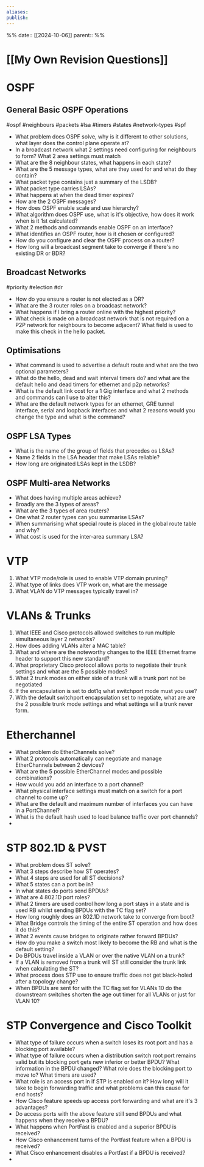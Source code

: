 ```yaml
---
aliases: 
publish: 
---
```

%%
date:: [[2024-10-06]]
parent:: 
%%
# [[My Own Revision Questions]]

# OSPF

## General Basic OSPF Operations
#ospf #neighbours #packets #lsa #timers #states #network-types #spf 
- What problem does OSPF solve, why is it different to other solutions, what layer does the control plane operate at?  
- In a broadcast network what 2 settings need configuring for neighbours to form? What 2 area settings must match
- What are the 8 neighbour states, what happens in each state?
- What are the 5 message types, what are they used for and what do they contain?
- What packet type contains just a summary of the LSDB?
- What packet type carries LSAs?
- What happens at when the dead timer expires?
- How are the 2 OSPF messages?
- How does OSPF enable scale and use hierarchy?
- What algorithm does OSPF use, what is it's objective, how does it work when is it 1st calculated?
- What 2 methods and commands enable OSPF on an interface?
- What identifies an OSPF router, how is it chosen or configured?
- How do you configure and clear the OSPF process on a router?
- How long will a broadcast segment take to converge if there's no existing DR or BDR?
## Broadcast Networks
#priority #election #dr 
- How do you ensure a router is not elected as a DR?
- What are the 3 router roles on a broadcast network?
- What happens if I bring a router online with the highest priority?
- What check is made on a broadcast network that is not required on a P2P network for neighbours to become adjacent? What field is used to make this check in the hello packet.
## Optimisations
- What command is used to advertise a default route and what are the two optional parameters?
- What do the hello, dead and wait interval timers do? and what are the default hello and dead timers for ethernet and p2p networks?
- What is the default link cost for a 1 Gig interface and what 2 methods and commands can I use to alter this?
- What are the default network types for an ethernet, GRE tunnel interface, serial and loopback interfaces and what 2 reasons would you change the type and what is the command?
## OSPF LSA Types
- What is the name of the group of fields that precedes os LSAs?
- Name 2 fields in the LSA header that make LSAs reliable? 
- How long are originated LSAs kept in the LSDB?
## OSPF Multi-area Networks
- What does having multiple areas achieve? 
- Broadly are the 3 types of areas?
- What are the 3 types of area routers?
- One what 2 router types can you summarise LSAs?
- When summarising what special route is placed in the global route table and why?
- What cost is used for the inter-area summary LSA? 

# VTP
1. What VTP mode/role is used to enable VTP domain pruning?
2. What type of links does VTP work on, what are the message
3. What VLAN do VTP messages typically travel in?
# VLANs & Trunks
1. What IEEE and Cisco protocols allowed switches to run multiple simultaneous layer 2 networks?
2. How does adding VLANs alter a MAC table?
3. What and where are the noteworthy changes to the IEEE Ethernet frame header to support this new standard?
4. What proprietary Cisco protocol allows ports to negotiate their trunk settings and what are the 5 possible modes?
5. What 2 trunk modes on either side of a trunk will a trunk port not be negotiated 
6. If the encapsulation is set to dot1q what switchport mode must you use?
7. With the default switchport encapsulation set to negotiate, what are are the 2 possible trunk mode settings and what settings will a trunk never form.
# Etherchannel
- What problem do EtherChannels solve?
- What 2 protocols automatically can negotiate and manage EtherChannels between 2 devices?
- What are the 5 possible EtherChannel modes and possible combinations? 
- How would you add an interface to a port channel?
- What physical interface settings must match on a switch for a port channel to come up?
- What are the default and maximum number of interfaces you can have in a PortChannel?
- What is the default hash used to load balance traffic over port channels?
- 
# STP 802.1D & PVST
- What problem does ST solve?
- What 3 steps describe how ST operates?
- What 4 steps are used for all ST decisions?
- What 5 states can a port be in?
- In what states do ports send BPDUs?
- What are 4 802.1D port roles?
- What 2 timers are used control how long a port stays in a state and is used RB whilst sending BPDUs with the TC flag set?
- How long roughly does an 802.1D network take to converge from boot?
- What Bridge controls the timing of the entire ST operation and how does it do this?
- What 2 events cause bridges to originate rather forward BPDUs?
- How do you make a switch most likely to become the RB and what is the default setting?
- Do BPDUs travel inside a VLAN or over the native VLAN on a trunk?
- If a VLAN is removed from a trunk will ST still consider the trunk link when calculating the ST?
- What process does STP use to ensure traffic does not get black-holed after a topology change?
- When BPDUs are sent for with the TC flag set for VLANs 10 do the downstream switches shorten the age out timer for all VLANs or just for VLAN 10? 
# STP Convergence and Cisco Toolkit
- What type of failure occurs when a switch loses its root port and has a blocking port available?
- What type of failure occurs when a distribution switch root port remains valid but its blocking port gets new inferior or better BPDU? What information in the BPDU changed? What role does the blocking port to move to? What timers are used?
- What role is an access port in if STP is enabled on it? How long will it take to begin forwarding traffic and what problems can this cause for end hosts?
- How Cisco feature speeds up access port forwarding and what are it's 3 advantages?
- Do access ports with the above feature still send BPDUs and what happens when they receive a BPDU?
- What happens when PortFast is enabled and a superior BPDU is received?
- How Cisco enhancement turns of the Portfast feature when a BPDU is received?
- What Cisco enhancement disables a Portfast if a BPDU is received?
- 